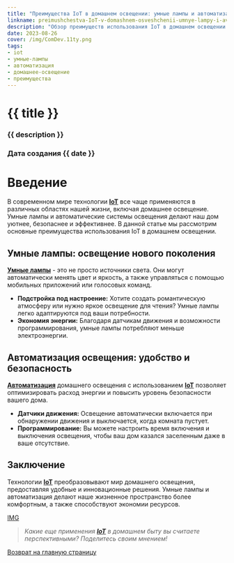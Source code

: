 ```yaml
---
title: "Преимущества IoT в домашнем освещении: умные лампы и автоматизация"
linkname: preimushchestva-IoT-v-domashnem-osveshchenii-umnye-lampy-i-avtomatizatsiya
description: "Обзор преимуществ использования IoT в домашнем освещении с акцентом на умные лампы и автоматизацию."
date: 2023-08-26
cover: /img/ComDev.11ty.png
tags: 
- iot
- умные-лампы
- автоматизация
- домашнее-освещение
- преимущества
---
```


# {{ title }}
### {{ description }}
### Дата создания {{ date }}

# Введение

В современном мире технологии **[IoT](/)** все чаще применяются в различных областях нашей жизни, включая домашнее освещение. Умные лампы и автоматические системы освещения делают наш дом уютнее, безопаснее и эффективнее. В данной статье мы рассмотрим основные преимущества использования IoT в домашнем освещении.

## Умные лампы: освещение нового поколения

**[Умные лампы](/)** - это не просто источники света. Они могут автоматически менять цвет и яркость, а также управляться с помощью мобильных приложений или голосовых команд.

* **Подстройка под настроение:** Хотите создать романтическую атмосферу или нужно яркое освещение для чтения? Умные лампы легко адаптируются под ваши потребности.
* **Экономия энергии:** Благодаря датчикам движения и возможности программирования, умные лампы потребляют меньше электроэнергии.

## Автоматизация освещения: удобство и безопасность

**[Автоматизация](/)** домашнего освещения с использованием **[IoT](/)** позволяет оптимизировать расход энергии и повысить уровень безопасности вашего дома.

* **Датчики движения:** Освещение автоматически включается при обнаружении движения и выключается, когда комната пустует.
* **Программирование:** Вы можете настроить время включения и выключения освещения, чтобы ваш дом казался заселенным даже в ваше отсутствие.

## Заключение

Технологии **[IoT](/)** преобразовывают мир домашнего освещения, предоставляя удобные и инновационные решения. Умные лампы и автоматизация делают наше жизненное пространство более комфортным, а также способствуют экономии ресурсов.

[IMG](/)
> *Какие еще применения **[IoT](/)** в домашнем быту вы считаете перспективными? Поделитесь своим мнением!*

[Возврат на главную страницу](/)
